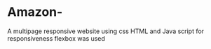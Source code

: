 # Amazon-
A multipage responsive website using css HTML and Java script for responsiveness flexbox was used
